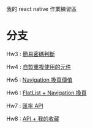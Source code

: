 我的 react native 作業練習區

# 分支

Hw3 : [簡易密碼判斷](https://github.com/roto93/React-Native-practice/tree/Hw3)

Hw4 : [自製重複使用的元件](https://github.com/roto93/React-Native-practice/tree/Hw4)

Hw5 : [Navigation 換頁傳值](https://github.com/roto93/React-Native-practice/tree/Hw5)

Hw6 : [FlatList + Navigation 換頁](https://github.com/roto93/React-Native-practice/tree/Hw6)

Hw7 : [匯率 API](https://github.com/roto93/React-Native-practice/tree/Hw7)

Hw8 : [API + 我的收藏](https://github.com/roto93/React-Native-practice/tree/Hw8)
